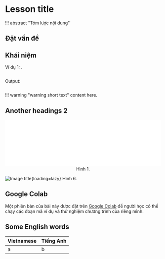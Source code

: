 # Lesson title

!!! abstract "Tóm lược nội dung"

## Đặt vấn đề


## Khái niệm


Ví dụ 1: 
.  

``` py linenums="1"

```

Output:  
``` pycon

```

!!! warning "warning short text"
    content here.

## Another headings 2

<div style="text-align: center">
    <iframe width="100%" height="150px" frameBorder=0 src="../bit-byte/bit-byte.html"></iframe>
    <p style="text-align: center; margin: 0">Hình 1.</p>
</div>

![Image title](){loading=lazy}
Hình 6. 

## Google Colab

Một phiên bản của bài này được đặt trên <a href="" target="_blank">Google Colab</a> để người học có thể chạy các đoạn mã ví dụ và thử nghiệm chương trình của riêng mình.  

## Some English words

| Vietnamese | Tiếng Anh | 
| --- | --- |
| a | b |